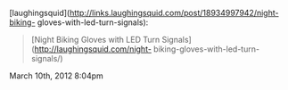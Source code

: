 [](http://laughingsquid.com/night-biking-gloves-with-led-turn-signals/ )

[laughingsquid](http://links.laughingsquid.com/post/18934997942/night-biking-
gloves-with-led-turn-signals):

> [Night Biking Gloves with LED Turn Signals](http://laughingsquid.com/night-
> biking-gloves-with-led-turn-signals/)

March 10th, 2012 8:04pm

